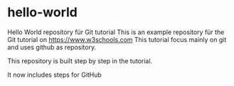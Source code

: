 # hello-world
Hello World repository für Git tutorial This is an example repository für the Git tutorial on https://www.w3schools.com 
This tutorial focus mainly on git and uses github as repository.

This repository is built step by step in the tutorial. 

It now includes steps for GitHub

